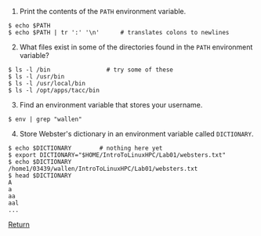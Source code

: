 
1) Print the contents of the `PATH` environment variable.
```
$ echo $PATH
$ echo $PATH | tr ':' '\n'      # translates colons to newlines
```


2) What files exist in some of the directories found in the `PATH` environment variable?
```
$ ls -l /bin                # try some of these
$ ls -l /usr/bin
$ ls -l /usr/local/bin
$ ls -l /opt/apps/tacc/bin
```


3) Find an environment variable that stores your username.
```
$ env | grep "wallen"
```


4) Store Webster's dictionary in an environment variable called `DICTIONARY`.
```
$ echo $DICTIONARY        # nothing here yet
$ export DICTIONARY="$HOME/IntroToLinuxHPC/Lab01/websters.txt"
$ echo $DICTIONARY
/home1/03439/wallen/IntroToLinuxHPC/Lab01/websters.txt
$ head $DICTIONARY
A
a
aa
aal
...
```

[Return](intro_to_hpc_02.md)

